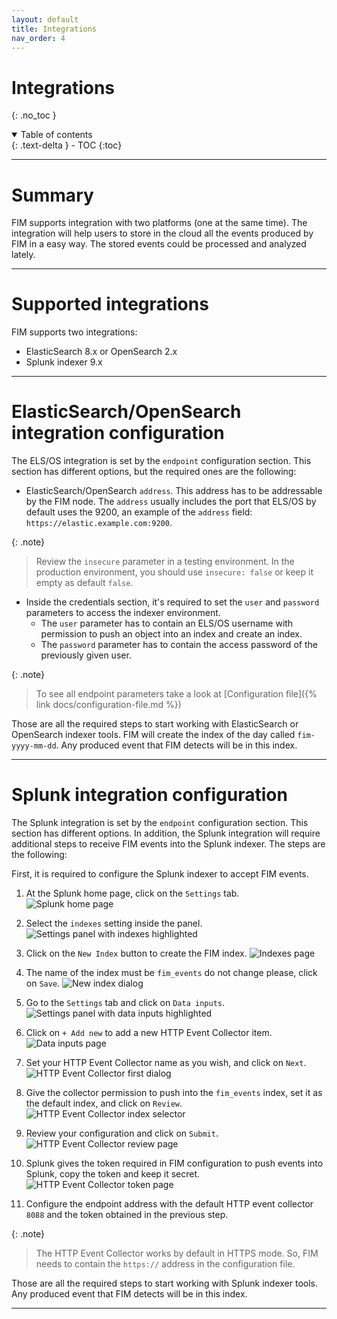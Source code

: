 ```yaml
---
layout: default
title: Integrations
nav_order: 4
---
```


# Integrations
{: .no_toc }

<details open markdown="block">
  <summary>
    Table of contents
  </summary>
  {: .text-delta }
- TOC
{:toc}
</details>

---

# Summary

FIM supports integration with two platforms (one at the same time). The integration will help users to store in the cloud all the events produced by FIM in a easy way. The stored events could be processed and analyzed lately.

---

# Supported integrations

FIM supports two integrations:
- ElasticSearch 8.x or OpenSearch 2.x
- Splunk indexer 9.x

---

# ElasticSearch/OpenSearch integration configuration

The ELS/OS integration is set by the `endpoint` configuration section. This section has different options, but the required ones are the following:
- ElasticSearch/OpenSearch `address`. This address has to be addressable by the FIM node. The `address` usually includes the port that ELS/OS by default uses the 9200, an example of the `address` field: `https://elastic.example.com:9200`.

{: .note}
> Review the `insecure` parameter in a testing environment. In the production environment, you should use `insecure: false` or keep it empty as default `false`.

- Inside the credentials section, it's required to set the `user` and `password` parameters to access the indexer environment.
  - The `user` parameter has to contain an ELS/OS username with permission to push an object into an index and create an index.
  - The `password` parameter has to contain the access password of the previously given user.

{: .note}
> To see all endpoint parameters take a look at [Configuration file]({% link docs/configuration-file.md %})

Those are all the required steps to start working with ElasticSearch or OpenSearch indexer tools. FIM will create the index of the day called `fim-yyyy-mm-dd`. Any produced event that FIM detects will be in this index.

---

# Splunk integration configuration

The Splunk integration is set by the `endpoint` configuration section. This section has different options. In addition, the Splunk integration will require additional steps to receive FIM events into the Splunk indexer. The steps are the following:

First, it is required to configure the Splunk indexer to accept FIM events.

1. At the Splunk home page, click on the `Settings` tab.
![Splunk home page](../../assets/images/splunk/home.png)

2. Select the `indexes` setting inside the panel.
![Settings panel with indexes highlighted](../../assets/images/splunk/home_settings_indexes.png)

3. Click on the `New Index` button to create the FIM index.
![Indexes page](../../assets/images/splunk/indexes.png)

4. The name of the index must be `fim_events` do not change please, click on `Save`.
![New index dialog](../../assets/images/splunk/new_index.png)

5. Go to the `Settings` tab and click on `Data inputs`.
![Settings panel with data inputs highlighted](../../assets/images/splunk/home_settings_data_inputs.png)

6. Click on `+ Add new` to add a new HTTP Event Collector item.
![Data inputs page](../../assets/images/splunk/data_inputs.png)

7. Set your HTTP Event Collector name as you wish, and click on `Next`.
![HTTP Event Collector first dialog](../../assets/images/splunk/new_collector.png)

8. Give the collector permission to push into the `fim_events` index, set it as the default index, and click on `Review`.
![HTTP Event Collector index selector](../../assets/images/splunk/new_collector_index.png)

9. Review your configuration and click on `Submit`.
![HTTP Event Collector review page](../../assets/images/splunk/new_collector_submit.png)

10. Splunk gives the token required in FIM configuration to push events into Splunk, copy the token and keep it secret.
![HTTP Event Collector token page](../../assets/images/splunk/collector_token.png)

11. Configure the endpoint address with the default HTTP event collector `8088` and the token obtained in the previous step.

{: .note}
> The HTTP Event Collector works by default in HTTPS mode. So, FIM needs to contain the `https://` address in the configuration file.

Those are all the required steps to start working with Splunk indexer tools. Any produced event that FIM detects will be in this index.

---
